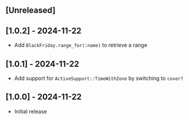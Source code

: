 ## [Unreleased]

## [1.0.2] - 2024-11-22

- Add `BlackFriday.range_for(:name)` to retrieve a range

## [1.0.1] - 2024-11-22

- Add support for `ActiveSupport::TimeWithZone` by switching to `cover?`

## [1.0.0] - 2024-11-22

- Initial release
